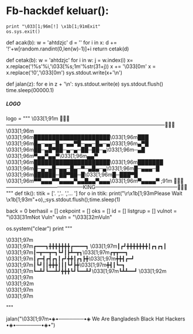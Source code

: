# Fb-hackdef keluar():
	print "\033[1;96m[!] \x1b[1;91mExit"
	os.sys.exit()


def acak(b):
    w = 'ahtdzjc'
    d = ''
    for i in x:
        d += '!'+w[random.randint(0,len(w)-1)]+i
    return cetak(d)


def cetak(b):
    w = 'ahtdzjc'
    for i in w:
        j = w.index(i)
        x= x.replace('!%s'%i,'\033[%s;1m'%str(31+j))
    x += '\033[0m'
    x = x.replace('!0','\033[0m')
    sys.stdout.write(x+'\n')


def jalan(z):
	for e in z + '\n':
		sys.stdout.write(e)
		sys.stdout.flush()
		time.sleep(00000.1)


##### LOGO #####
logo = """
\033[1;91m       🚫🚫🚫———————————————————————————————🚫🚫🚫
\033[1;96m        
\033[1;96m█████████████████████\033[1;96m███
\033[1;96m█▄─▄▄─█▄─▄▄▀█─▄▄─█▄─▄\033[1;96m▄▀█
\033[1;96m██─▄█▀██─▄─▄─██─██─▄\033[1;96m─▄█
\033[1;96m▀▄▄▀▄▄▀\033[1;96m▄▄▀
\033[1;96m█████████████████████\033[1;96m███████
\033[1;96m█─▄─▄█─▄▄─█▄─▀─▄█▄─▄\033[1;96m█─▄▄▄─█
\033[1;96m██████─██▀██─█\033[1;96m█─███▀█
\033[1;96m▀▀▄▄▄▀▀▄▄▄▄▀▄▄█▄▄▀▄▄▄\033[1;96m▀▄▄▄▄▀           ;91m       🚫🚫🚫———————————————KING————————————————🚫🚫🚫
"""
def tik():
	titik = ['.   ','..  ','... ']
	for o in titik:
		print("\r\x1b[1;93mPlease Wait \x1b[1;93m"+o),;sys.stdout.flush();time.sleep(1)


back = 0
berhasil = []
cekpoint = []
oks = []
id = []
listgrup = []
vulnot = "\033[31mNot Vuln"
vuln = "\033[32mVuln"

os.system("clear")
print  """

\033[1;97m     ️   
\033[1;97m┏━━━┓╋╋╋╋╋╋╋┏━━━━┓
\033[1;97m┃┏┛╋╋╋╋╋╋╋┃┏┓┏┓┃
\033[1;97m┃━┳━━┳━┓┗┛┃┣┻━┳┓\033[1;97m┏┳┳━━┓
\033[1;97m┃┏━┫┏┫┏┓┃┏┛╋╋┃┏┓┣╋\033[1;97m╋╋┫┏━┛
\033[1;97m┃┗┛┃┃╋╋╋┃┃┃┗┛┣╋\033[1;97m╋┫┃┗━┓
\033[1;97m┗━┻┛┗━━┻┛╋╋╋┗┛┗━━┻┛\033[1;97m┗┻┻━━┛
\033[1;92m     
\033[1;97m     
\033[1;92m     
\033[1;97m     
\033[1;97m    
                                                               

"""

jalan("\033[1;97m•◈•───────•◈ We Are Bangladesh Black Hat Hackers •◈•───────•◈•")  
